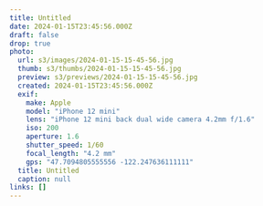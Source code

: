 ```yaml
---
title: Untitled
date: 2024-01-15T23:45:56.000Z
draft: false
drop: true
photo:
  url: s3/images/2024-01-15-15-45-56.jpg
  thumb: s3/thumbs/2024-01-15-15-45-56.jpg
  preview: s3/previews/2024-01-15-15-45-56.jpg
  created: 2024-01-15T23:45:56.000Z
  exif:
    make: Apple
    model: "iPhone 12 mini"
    lens: "iPhone 12 mini back dual wide camera 4.2mm f/1.6"
    iso: 200
    aperture: 1.6
    shutter_speed: 1/60
    focal_length: "4.2 mm"
    gps: "47.7094805555556 -122.247636111111"
  title: Untitled
  caption: null
links: []
---
```

